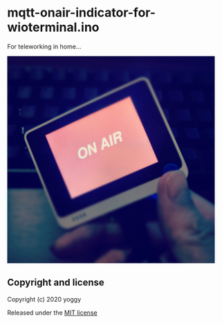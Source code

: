 mqtt-onair-indicator-for-wioterminal.ino
====
For teleworking in home...

![](img01.jpg)

Copyright and license
----
Copyright (c) 2020 yoggy

Released under the [MIT license](LICENSE.txt)

